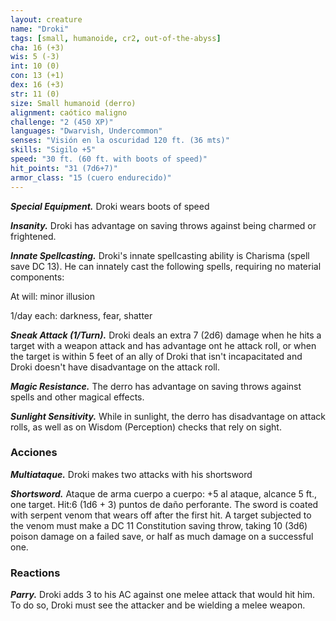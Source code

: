 ```yaml
---
layout: creature
name: "Droki"
tags: [small, humanoide, cr2, out-of-the-abyss]
cha: 16 (+3)
wis: 5 (-3)
int: 10 (0)
con: 13 (+1)
dex: 16 (+3)
str: 11 (0)
size: Small humanoid (derro)
alignment: caótico maligno
challenge: "2 (450 XP)"
languages: "Dwarvish, Undercommon"
senses: "Visión en la oscuridad 120 ft. (36 mts)"
skills: "Sigilo +5"
speed: "30 ft. (60 ft. with boots of speed)"
hit_points: "31 (7d6+7)"
armor_class: "15 (cuero endurecido)"
---
```


***Special Equipment.*** Droki wears boots of speed

***Insanity.*** Droki has advantage on saving throws against being charmed or frightened.

***Innate Spellcasting.*** Droki's innate spellcasting ability is Charisma (spell save DC 13). He can innately cast the following spells, requiring no material components:

At will: minor illusion

1/day each: darkness, fear, shatter

***Sneak Attack (1/Turn).*** Droki deals an extra 7 (2d6) damage when he hits a target with a weapon attack and has advantage ont he attack roll, or when the target is within 5 feet of an ally of Droki that isn't incapacitated and Droki doesn't have disadvantage on the attack roll.

***Magic Resistance.*** The derro has advantage on saving throws against spells and other magical effects.

***Sunlight Sensitivity.*** While in sunlight, the derro has disadvantage on attack rolls, as well as on Wisdom (Perception) checks that rely on sight.

### Acciones

***Multiataque.*** Droki makes two attacks with his shortsword

***Shortsword.*** Ataque de arma cuerpo a cuerpo: +5 al ataque, alcance 5 ft., one target. Hit:6 (1d6 + 3) puntos de daño perforante. The sword is coated with serpent venom that wears off after the first hit. A target subjected to the venom must make a DC 11 Constitution saving throw, taking 10 (3d6) poison damage on a failed save, or half as much damage on a successful one.

### Reactions

***Parry.*** Droki adds 3 to his AC against one melee attack that would hit him. To do so, Droki must see the attacker and be wielding a melee weapon.